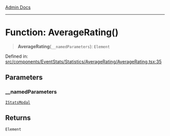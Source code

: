 [Admin Docs](/)

***

# Function: AverageRating()

> **AverageRating**(`__namedParameters`): `Element`

Defined in: [src/components/EventStats/Statistics/AverageRating/AverageRating.tsx:35](https://github.com/PalisadoesFoundation/talawa-admin/blob/main/src/components/EventStats/Statistics/AverageRating/AverageRating.tsx#L35)

## Parameters

### \_\_namedParameters

[`IStatsModal`](../../../../../../types/Event/interface/interfaces/IStatsModal.md)

## Returns

`Element`
